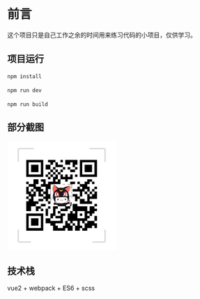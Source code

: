 # 前言

这个项目只是自己工作之余的时间用来练习代码的小项目，仅供学习。

## 项目运行

``` 
npm install

npm run dev

npm run build

```

## 部分截图
<img src="https://github.com/bailicangdu/vue2-elm/blob/master/screenshots/ewm.png" width="250" height="250"/>

## 技术栈

vue2 + webpack + ES6 + scss

